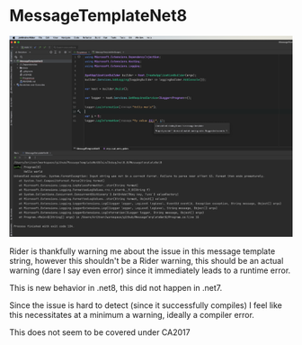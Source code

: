 # MessageTemplateNet8

![This should be an error](docs/Untitled.png)

Rider is thankfully warning me about the issue in this message template string, however this shouldn't be a Rider warning, this should be an actual warning (dare I say even error) since it immediately leads to a runtime error.

This is new behavior in .net8, this did not happen in .net7.

Since the issue is hard to detect (since it successfully compiles) I feel like this necessitates at a minimum a warning, ideally a compiler error.

This does not seem to be covered under CA2017
